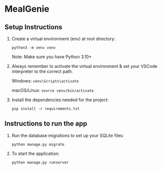 # MealGenie


## Setup Instructions

1. Create a virtual environment (env) at root directory:

    `python3 -m venv venv`

    Note: Make sure you have Python 3.10+

2. Always remember to activate the virtual environment & set your VSCode interpreter to the correct path.

    Windows: `venv\Scripts\activate`

    macOS/Linux: `source venv/bin/activate`


3. Install the dependencies needed for the project:


    `pip install -r requirements.txt`


## Instructions to run the app

1. Run the database migrations to set up your SQLite files:

    `python manage.py migrate`

2. To start the application:

    `python manage.py runserver`